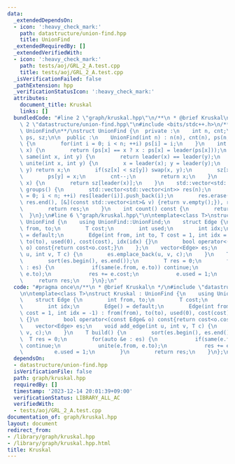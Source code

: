 ```yaml
---
data:
  _extendedDependsOn:
  - icon: ':heavy_check_mark:'
    path: datastructure/union-find.hpp
    title: UnionFind
  _extendedRequiredBy: []
  _extendedVerifiedWith:
  - icon: ':heavy_check_mark:'
    path: tests/aoj/GRL_2_A.test.cpp
    title: tests/aoj/GRL_2_A.test.cpp
  _isVerificationFailed: false
  _pathExtension: hpp
  _verificationStatusIcon: ':heavy_check_mark:'
  attributes:
    document_title: Kruskal
    links: []
  bundledCode: "#line 2 \"graph/kruskal.hpp\"\n/**\n * @brief Kruskal\n */\n#line\
    \ 2 \"datastructure/union-find.hpp\"\n#include <bits/stdc++.h>\n/**\n * @brief\
    \ UnionFind\n**/\nstruct UnionFind {\n  private :\n    int n, cnt;\n    std::vector<int>\
    \ ps, sz;\n\n  public :\n    UnionFind(int n) : n(n), cnt(n), ps(n,0), sz(n,1)\
    \ {\n        for(int i = 0; i < n; ++i) ps[i] = i;\n    }\n    int leader(int\
    \ x) {\n        return (ps[x] == x ? x : ps[x] = leader(ps[x]));\n    }\n    bool\
    \ same(int x, int y) {\n        return leader(x) == leader(y);\n    }\n    int\
    \ unite(int x, int y) {\n        x = leader(x); y = leader(y);\n        if(x ==\
    \ y) return x;\n        if(sz[x] < sz[y]) swap(x, y);\n        sz[x] += sz[y];\n\
    \        ps[y] = x;\n        cnt--;\n        return x;\n    }\n    int size(int\
    \ x) {\n        return sz[leader(x)];\n    }\n    std::vector<std::vector<int>>\
    \ groups() {\n        std::vector<std::vector<int>> res(n);\n        for(int i\
    \ = 0; i < n; ++i) res[leader(i)].push_back(i);\n        res.erase(std::remove_if(res.begin(),\
    \ res.end(), [&](const std::vector<int>& v) {return v.empty();}), res.end());\n\
    \        return res;\n    }\n    int count() const {\n        return cnt;\n  \
    \  }\n};\n#line 6 \"graph/kruskal.hpp\"\n\ntemplate<class T>\nstruct Kruskal :\
    \ UnionFind {\n    using UnionFind::UnionFind;\n    struct Edge {\n        int\
    \ from, to;\n        T cost;\n        int used;\n        int idx;\n        Edge()\
    \ = default;\n        Edge(int from, int to, T cost = 1, int idx = -1) : from(from),\
    \ to(to), used(0), cost(cost), idx(idx) {}\n        bool operator<(const Edge&\
    \ o) const{return cost<o.cost;}\n    };\n    vector<Edge> es;\n    void add_edge(int\
    \ u, int v, T c) {\n        es.emplace_back(u, v, c);\n    }\n    T build() {\n\
    \        sort(es.begin(), es.end());\n        T res = 0;\n        for(auto &e\
    \ : es) {\n            if(same(e.from, e.to)) continue;\n            unite(e.from,\
    \ e.to);\n            res += e.cost;\n            e.used = 1;\n        }\n   \
    \     return res;\n    }\n};\n"
  code: "#pragma once\n/**\n * @brief Kruskal\n */\n#include \"datastructure/union-find.hpp\"\
    \n\ntemplate<class T>\nstruct Kruskal : UnionFind {\n    using UnionFind::UnionFind;\n\
    \    struct Edge {\n        int from, to;\n        T cost;\n        int used;\n\
    \        int idx;\n        Edge() = default;\n        Edge(int from, int to, T\
    \ cost = 1, int idx = -1) : from(from), to(to), used(0), cost(cost), idx(idx)\
    \ {}\n        bool operator<(const Edge& o) const{return cost<o.cost;}\n    };\n\
    \    vector<Edge> es;\n    void add_edge(int u, int v, T c) {\n        es.emplace_back(u,\
    \ v, c);\n    }\n    T build() {\n        sort(es.begin(), es.end());\n      \
    \  T res = 0;\n        for(auto &e : es) {\n            if(same(e.from, e.to))\
    \ continue;\n            unite(e.from, e.to);\n            res += e.cost;\n  \
    \          e.used = 1;\n        }\n        return res;\n    }\n};\n"
  dependsOn:
  - datastructure/union-find.hpp
  isVerificationFile: false
  path: graph/kruskal.hpp
  requiredBy: []
  timestamp: '2023-12-14 20:01:39+09:00'
  verificationStatus: LIBRARY_ALL_AC
  verifiedWith:
  - tests/aoj/GRL_2_A.test.cpp
documentation_of: graph/kruskal.hpp
layout: document
redirect_from:
- /library/graph/kruskal.hpp
- /library/graph/kruskal.hpp.html
title: Kruskal
---
```

